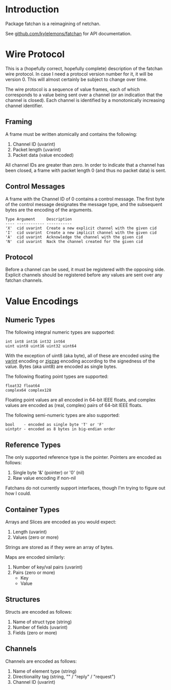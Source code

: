 Introduction
============

Package fatchan is a reimagining of netchan.

See [github.com/kylelemons/fatchan](http://go.pkgdoc.org/github.com/kylelemons/fatchan) for API documentation.

Wire Protocol
=============

This is a (hopefully correct, hopefully complete) description of the fatchan wire protocol.
In case I need a protocol version number for it, it will be version 0.
This will almost certainly be subject to change over time.

The wire protocol is a sequence of value frames, each of which corresponds to a value
being sent over a channel (or an indication that the channel is closed).  Each channel
is identified by a monotonically increasing channel identifier.

Framing
-------

A frame must be written atomically and contains the following:

1. Channel ID (uvarint)
1. Packet length (uvarint)
1. Packet data (value encoded)

All channel IDs are greater than zero.
In order to indicate that a channel has been closed,
a frame with packet length 0 (and thus no packet data) is sent.

Control Messages
----------------

A frame with the Channel ID of 0 contains a control message.
The first byte of the control message designates the message type,
and the subsequent bytes are the encoding of the arguments.

    Type Argument     Description
    ---- ------------ -----------
    'X'  cid uvarint  Create a new explicit channel with the given cid
    'I'  cid uvarint  Create a new implicit channel with the given cid
    'A'  cid uvarint  Acknowledge the channel with the given cid
    'N'  cid uvarint  Nack the channel created for the given cid

Protocol
--------

Before a channel can be used, it must be registered with the opposing side.
Explicit channels should be registered before any values are sent over any
fatchan channels.

Value Encodings
===============

Numeric Types
-------------

The following integral numeric types are supported:

    int int8 int16 int32 int64
    uint uint8 uint16 uint32 uint64

With the exception of uint8 (aka byte), all of these are encoded using the
[varint](https://developers.google.com/protocol-buffers/docs/encoding#varints)
encoding or
[zigzag](https://developers.google.com/protocol-buffers/docs/encoding#types)
encoding according to the signedness of the value.  Bytes (aka uint8) are
encoded as single bytes.

The following floating point types are supported:

    float32 float64
    complex64 complex128

Floating point values are all encoded in 64-bit IEEE floats,
and complex values are encoded as (real, complex) pairs of 64-bit IEEE floats.

The following semi-numeric types are also supported:

    bool    - encoded as single byte 'T' or 'F'
    uintptr - encoded as 8 bytes in big-endian order

Reference Types
---------------

The only supported reference type is the pointer.  Pointers are encoded as follows:

1. Single byte '&' (pointer) or '0' (nil)
1. Raw value encoding if non-nil

Fatchans do not currently support interfaces, though I'm trying to figure out
how I could.

Container Types
---------------

Arrays and Slices are encoded as you would expect:

1. Length (uvarint)
1. Values (zero or more)

Strings are stored as if they were an array of bytes.

Maps are encoded similarly:

1. Number of key/val pairs (uvarint)
1. Pairs (zero or more)
    * Key
    * Value

Structures
----------

Structs are encoded as follows:

1. Name of struct type (string)
1. Number of fields (uvarint)
1. Fields (zero or more)

Channels
--------

Channels are encoded as follows:

1. Name of element type (string)
1. Directionality tag (string, "" / "reply" / "request")
1. Channel ID (uvarint)
